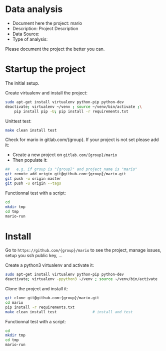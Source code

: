 # Data analysis
- Document here the project: mario
- Description: Project Description
- Data Source:
- Type of analysis:

Please document the project the better you can.

# Startup the project

The initial setup.

Create virtualenv and install the project:
```bash
sudo apt-get install virtualenv python-pip python-dev
deactivate; virtualenv ~/venv ; source ~/venv/bin/activate ;\
    pip install pip -U; pip install -r requirements.txt
```

Unittest test:
```bash
make clean install test
```

Check for mario in gitlab.com/{group}.
If your project is not set please add it:

- Create a new project on `gitlab.com/{group}/mario`
- Then populate it:

```bash
##   e.g. if group is "{group}" and project_name is "mario"
git remote add origin git@github.com:{group}/mario.git
git push -u origin master
git push -u origin --tags
```

Functionnal test with a script:

```bash
cd
mkdir tmp
cd tmp
mario-run
```

# Install

Go to `https://github.com/{group}/mario` to see the project, manage issues,
setup you ssh public key, ...

Create a python3 virtualenv and activate it:

```bash
sudo apt-get install virtualenv python-pip python-dev
deactivate; virtualenv -ppython3 ~/venv ; source ~/venv/bin/activate
```

Clone the project and install it:

```bash
git clone git@github.com:{group}/mario.git
cd mario
pip install -r requirements.txt
make clean install test                # install and test
```
Functionnal test with a script:

```bash
cd
mkdir tmp
cd tmp
mario-run
```
